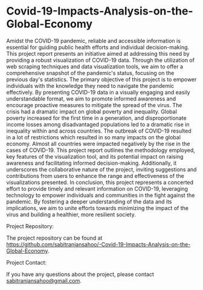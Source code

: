 # Covid-19-Impacts-Analysis-on-the-Global-Economy
Amidst the COVID-19 pandemic, reliable and accessible information is essential for
guiding public health efforts and individual decision-making. This project report presents an
initiative aimed at addressing this need by providing a robust visualization of COVID-19 data.
Through the utilization of web scraping techniques and data visualization tools, we aim to offer
a comprehensive snapshot of the pandemic's status, focusing on the previous day's statistics.
The primary objective of this project is to empower individuals with the knowledge
they need to navigate the pandemic effectively. By presenting COVID-19 data in a visually
engaging and easily understandable format, we aim to promote informed awareness and
encourage proactive measures to mitigate the spread of the virus.
The crisis had a dramatic impact on global poverty and inequality. Global poverty
increased for the first time in a generation, and disproportionate income losses among
disadvantaged populations led to a dramatic rise in inequality within and across countries.
The outbreak of COVID-19 resulted in a lot of restrictions which resulted in so many
impacts on the global economy. Almost all countries were impacted negatively by the rise in
the cases of COVID-19.
This project report outlines the methodology employed, key features of the
visualization tool, and its potential impact on raising awareness and facilitating informed
decision-making. Additionally, it underscores the collaborative nature of the project, inviting
suggestions and contributions from users to enhance the range and effectiveness of the
visualizations presented.
In conclusion, this project represents a concerted effort to provide timely and relevant
information on COVID-19, leveraging technology to empower individuals and communities in
the fight against the pandemic. By fostering a deeper understanding of the data and its
implications, we aim to unite efforts towards minimizing the impact of the virus and building
a healthier, more resilient society.

Project Repository:

The project repository can be found at https://github.com/sabitranjansahoo/-Covid-19-Impacts-Analysis-on-the-Global-Economy.

Project Contact:

If you have any questions about the project, please contact sabitranjansahoo@gmail.com.
